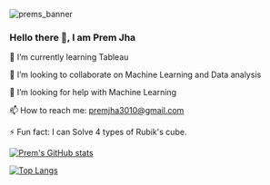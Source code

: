 ![prems_banner](https://user-images.githubusercontent.com/63343297/154111884-86ad03ad-6838-402e-977a-a20dcafcd684.png)


### Hello there 👋, I am Prem Jha

🌱 I’m currently learning Tableau

👯 I’m looking to collaborate on Machine Learning and Data analysis

🤔 I’m looking for help with Machine Learning

📫 How to reach me: premjha3010@gmail.com

⚡ Fun fact: I can Solve 4 types of Rubik's cube. 


[![Prem's GitHub stats](https://github-readme-stats.vercel.app/api?username=tenserebel&count_private=true&show_icons=true&theme=merko)](https://github.com/tenserebel/github-readme-stats)

[![Top Langs](https://github-readme-stats.vercel.app/api/top-langs/?username=tenserebel&layout=compact&theme=merko)](https://github.com/tenserebel/github-readme-stats)
